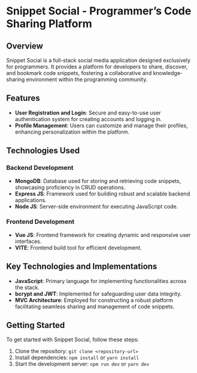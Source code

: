 # Snippet Social - Programmer’s Code Sharing Platform

## Overview

Snippet Social is a full-stack social media application designed exclusively for programmers. It provides a platform for developers to share, discover, and bookmark code snippets, fostering a collaborative and knowledge-sharing environment within the programming community.

## Features

- **User Registration and Login**: Secure and easy-to-use user authentication system for creating accounts and logging in.
- **Profile Management**: Users can customize and manage their profiles, enhancing personalization within the platform.

## Technologies Used

### Backend Development
- **MongoDB**: Database used for storing and retrieving code snippets, showcasing proficiency in CRUD operations.
- **Express JS**: Framework used for building robust and scalable backend applications.
- **Node JS**: Server-side environment for executing JavaScript code.

### Frontend Development
- **Vue JS**: Frontend framework for creating dynamic and responsive user interfaces.
- **VITE**: Frontend build tool for efficient development.

## Key Technologies and Implementations

- **JavaScript**: Primary language for implementing functionalities across the stack.
- **bcrypt and JWT**: Implemented for safeguarding user data integrity.
- **MVC Architecture**: Employed for constructing a robust platform facilitating seamless sharing and management of code snippets.

## Getting Started

To get started with Snippet Social, follow these steps:

1. Clone the repository: `git clone <repository-url>`
2. Install dependencies: `npm install` or `yarn install`
3. Start the development server: `npm run dev` or `yarn dev`
